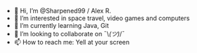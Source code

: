 - 👋 Hi, I’m @Sharpened99 / Alex R.
- 👀 I’m interested in space travel, video games and computers
- 🌱 I’m currently learning Java, Git
- 💞️ I’m looking to collaborate on ¯\\_(ツ)_/¯
- 📫 How to reach me: Yell at your screen

<!---
Sharpened99/Sharpened99 is a ✨ special ✨ repository because its `README.md` (this file) appears on your GitHub profile.
You can click the Preview link to take a look at your changes.
--->

